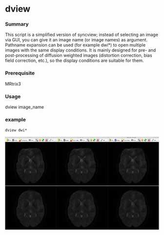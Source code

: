# dview


### Summary
This script is a simplified version of syncview; instead of selecting an image via GUI, you can give it an image name (or image names) as argument. Pathname expansion can be used (for example dwi*) 
to open multiple images with the same display conditions. It is mainly designed for pre- and post-processing of diffusion weighted images (distortion correction, bias field correction, etc.), so the display conditions are suitable for them.

### Prerequisite
MRtrix3

### Usage

dview image_name

### example

```
dview dwi*
```

![](2023-11-13-11-46-52.png)